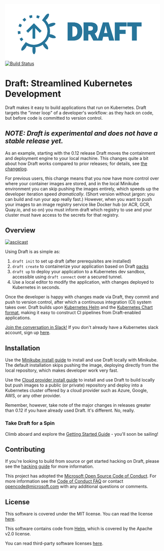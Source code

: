 ![Draft Logo](./docs/img/draft-logo.png)
[![Build Status](https://circleci.com/gh/Azure/draft.svg?style=svg)](https://circleci.com/gh/Azure/draft)

# Draft: Streamlined Kubernetes Development
Draft makes it easy to build applications that run on Kubernetes.  Draft targets the "inner loop" of a developer's workflow: as they hack on code, but before code is committed to version control.


## _NOTE: Draft is experimental and does not have a stable release yet._
As an example, starting with the 0.12 release Draft moves the containment and deployment engine to your local machine. This changes quite a bit about how Draft works compared to prior releases; for details, see [the changelog](CHANGELOG.md).

For previous users, this change means that you now have more control over where your container images are stored, and in the local Minikube environment you can skip pushing the images entirely, which speeds up the developer iteration speed _dramatically_. (Short version without jargon: you can build and run your app really fast.) However, when you want to push your images to an image registry service like Docker hub (or ACR, GCR, Quay.io, and so on) you must inform draft which registry to use and your cluster must have access to the secrets for that registry.

## Overview

[![asciicast](https://asciinema.org/a/WGVE7JNodpBEOautl105tdc97.png)](https://asciinema.org/a/WGVE7JNodpBEOautl105tdc97)

Using Draft is as simple as:

1. `draft init` to set up draft (after prerequisites are installed)
2. `draft create` to containerize your application based on Draft [packs](docs/reference/dep-003.md)
3. `draft up` to deploy your application to a Kubernetes dev sandbox, accessible using `draft connect` over a secured tunnel.
4. Use a local editor to modify the application, with changes deployed to Kubernetes in seconds.

Once the developer is happy with changes made via Draft, they commit and push to version control, after which a continuous integration (CI) system takes over.  Draft builds upon [Kubernetes Helm][helm] and the [Kubernetes Chart format](https://github.com/kubernetes/helm/blob/master/docs/charts.md), making it easy to construct CI pipelines from Draft-enabled applications.

[Join the conversation in Slack!](https://kubernetes.slack.com/messages/draft-users) If you don't already have a Kubernetes slack account, sign up [here](http://slack.k8s.io/).

## Installation

Use the [Minikube install guide][Installation Guide -- Minikube] to install and use Draft locally with Minikube. The default installation skips pushing the image, deploying directly from the local repository, which makes developer work very fast.

Use the [Cloud provider install guide][Installation Guide -- Cloud] to install and use Draft to build locally but push images to a public (or private) repository and deploy into a Kubernetes cluster offered by a cloud provider such as Azure, Google, AWS, or any other provider.

Remember, however, take note of the major changes in releases greater than 0.12 if you have already used Draft. It's different. No, really.

### Take Draft for a Spin

Climb aboard and explore the [Getting Started Guide][Getting Started] - you'll soon be sailing!

## Contributing

If you're looking to build from source or get started hacking on Draft, please see the
[hacking guide][hacking] for more information.

This project has adopted the [Microsoft Open Source Code of Conduct](https://opensource.microsoft.com/codeofconduct/). For more information see the [Code of Conduct FAQ](https://opensource.microsoft.com/codeofconduct/faq/) or contact [opencode@microsoft.com](mailto:opencode@microsoft.com) with any additional questions or comments.

## License

This software is covered under the MIT license. You can read the license [here][license].

This software contains code from [Helm][], which is covered by the Apache v2.0 license.

You can read third-party software licenses [here][Third-Party Licenses].


[Installation Guide -- Minikube]: docs/install-minikube.md
[Installation Guide -- Cloud]: docs/install-cloud.md 
[Getting Started]: docs/getting-started.md
[hacking]: docs/contributing/hacking.md
[helm]: https://github.com/kubernetes/helm
[Installing Helm]: https://github.com/kubernetes/helm/blob/master/docs/install.md
[Kubernetes]: https://kubernetes.io/
[license]: LICENSE
[Third-Party Licenses]: NOTICE
